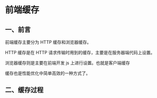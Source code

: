 # 前端缓存

## 一、前言

前端缓存主要分为 HTTP 缓存和浏览器缓存。

HTTP 缓存是在 HTTP 请求传输时用到的缓存，主要是在服务器端代码上设置。

浏览器缓存则是主要在前端开发 js 上进行设置。也就是客户端缓存

缓存也是性能优化中简单高效的一种方式了。

## 二、缓存过程
